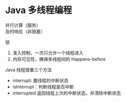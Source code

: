 # Java 多线程编程   

并行计算（服务）    
及时响应（非阻塞）    

锁     
1. 准入控制，一次只允许一个线程进入    
2. 内存可见性，确保多线程间的 Happens-before    

Java 线程很重三个方法    

- interrupt: 置线程的中断状态   
- isInterrupt：判断线程是否中断    
- interrupted 返回线程上次的中断状态，并清除中断状态   
